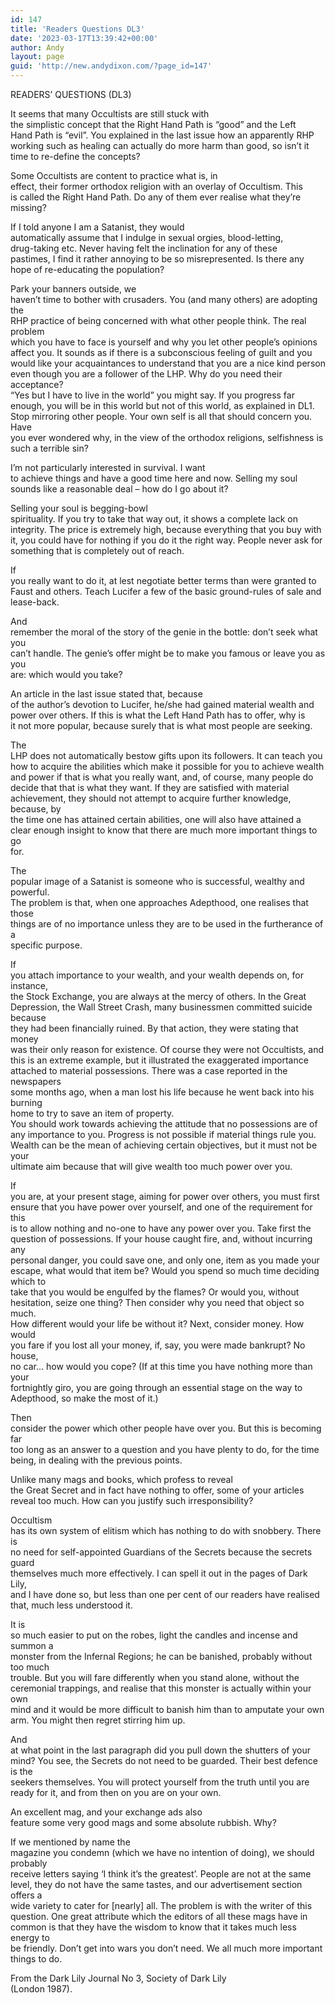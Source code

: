 ```yaml
---
id: 147
title: 'Readers Questions DL3'
date: '2023-03-17T13:39:42+00:00'
author: Andy
layout: page
guid: 'http://new.andydixon.com/?page_id=147'
---
```


READERS’ QUESTIONS (DL3)

It seems that many Occultists are still stuck with  
the simplistic concept that the Right Hand Path is “good” and the Left  
Hand Path is “evil”. You explained in the last issue how an apparently RHP  
working such as healing can actually do more harm than good, so isn’t it  
time to re-define the concepts?

Some Occultists are content to practice what is, in  
effect, their former orthodox religion with an overlay of Occultism. This  
is called the Right Hand Path. Do any of them ever realise what they’re  
missing?

If I told anyone I am a Satanist, they would  
automatically assume that I indulge in sexual orgies, blood-letting,  
drug-taking etc. Never having felt the inclination for any of these  
pastimes, I find it rather annoying to be so misrepresented. Is there any  
hope of re-educating the population?

Park your banners outside, we  
haven’t time to bother with crusaders. You (and many others) are adopting the  
RHP practice of being concerned with what other people think. The real problem  
which you have to face is yourself and why you let other people’s opinions  
affect you. It sounds as if there is a subconscious feeling of guilt and you  
would like your acquaintances to understand that you are a nice kind person  
even though you are a follower of the LHP. Why do you need their acceptance?  
“Yes but I have to live in the world” you might say. If you progress far  
enough, you will be in this world but not of this world, as explained in DL1.  
Stop mirroring other people. Your own self is all that should concern you. Have  
you ever wondered why, in the view of the orthodox religions, selfishness is  
such a terrible sin?

I’m not particularly interested in survival. I want  
to achieve things and have a good time here and now. Selling my soul  
sounds like a reasonable deal – how do I go about it?

Selling your soul is begging-bowl  
spirituality. If you try to take that way out, it shows a complete lack on  
integrity. The price is extremely high, because everything that you buy with  
it, you could have for nothing if you do it the right way. People never ask for  
something that is completely out of reach.

If  
you really want to do it, at lest negotiate better terms than were granted to  
Faust and others. Teach Lucifer a few of the basic ground-rules of sale and  
lease-back.

And  
remember the moral of the story of the genie in the bottle: don’t seek what you  
can’t handle. The genie’s offer might be to make you famous or leave you as you  
are: which would you take?

An article in the last issue stated that, because  
of the author’s devotion to Lucifer, he/she had gained material wealth and  
power over others. If this is what the Left Hand Path has to offer, why is  
it not more popular, because surely that is what most people are seeking.

The  
LHP does not automatically bestow gifts upon its followers. It can teach you  
how to acquire the abilities which make it possible for you to achieve wealth  
and power if that is what you really want, and, of course, many people do  
decide that that is what they want. If they are satisfied with material  
achievement, they should not attempt to acquire further knowledge, because, by  
the time one has attained certain abilities, one will also have attained a  
clear enough insight to know that there are much more important things to go  
for.

The  
popular image of a Satanist is someone who is successful, wealthy and powerful.  
The problem is that, when one approaches Adepthood, one realises that those  
things are of no importance unless they are to be used in the furtherance of a  
specific purpose.

If  
you attach importance to your wealth, and your wealth depends on, for instance,  
the Stock Exchange, you are always at the mercy of others. In the Great  
Depression, the Wall Street Crash, many businessmen committed suicide because  
they had been financially ruined. By that action, they were stating that money  
was their only reason for existence. Of course they were not Occultists, and  
this is an extreme example, but it illustrated the exaggerated importance  
attached to material possessions. There was a case reported in the newspapers  
some months ago, when a man lost his life because he went back into his burning  
home to try to save an item of property.   
You should work towards achieving the attitude that no possessions are of  
any importance to you. Progress is not possible if material things rule you.  
Wealth can be the mean of achieving certain objectives, but it must not be your  
ultimate aim because that will give wealth too much power over you.

If  
you are, at your present stage, aiming for power over others, you must first  
ensure that you have power over yourself, and one of the requirement for this  
is to allow nothing and no-one to have any power over you. Take first the  
question of possessions. If your house caught fire, and, without incurring any  
personal danger, you could save one, and only one, item as you made your  
escape, what would that item be? Would you spend so much time deciding which to  
take that you would be engulfed by the flames? Or would you, without  
hesitation, seize one thing? Then consider why you need that object so much.  
How different would your life be without it? Next, consider money. How would  
you fare if you lost all your money, if, say, you were made bankrupt? No house,  
no car… how would you cope? (If at this time you have nothing more than your  
fortnightly giro, you are going through an essential stage on the way to  
Adepthood, so make the most of it.)

Then  
consider the power which other people have over you. But this is becoming far  
too long as an answer to a question and you have plenty to do, for the time  
being, in dealing with the previous points.

Unlike many mags and books, which profess to reveal  
the Great Secret and in fact have nothing to offer, some of your articles  
reveal too much. How can you justify such irresponsibility?

Occultism  
has its own system of elitism which has nothing to do with snobbery. There is  
no need for self-appointed Guardians of the Secrets because the secrets guard  
themselves much more effectively. I can spell it out in the pages of Dark Lily,  
and I have done so, but less than one per cent of our readers have realised  
that, much less understood it.

It is  
so much easier to put on the robes, light the candles and incense and summon a  
monster from the Infernal Regions; he can be banished, probably without too much  
trouble. But you will fare differently when you stand alone, without the  
ceremonial trappings, and realise that this monster is actually within your own  
mind and it would be more difficult to banish him than to amputate your own  
arm. You might then regret stirring him up.

And  
at what point in the last paragraph did you pull down the shutters of your  
mind? You see, the Secrets do not need to be guarded. Their best defence is the  
seekers themselves. You will protect yourself from the truth until you are  
ready for it, and from then on you are on your own.

An excellent mag, and your exchange ads also  
feature some very good mags and some absolute rubbish. Why?

If we mentioned by name the  
magazine you condemn (which we have no intention of doing), we should probably  
receive letters saying ‘I think it’s the greatest’. People are not at the same  
level, they do not have the same tastes, and our advertisement section offers a  
wide variety to cater for \[nearly\] all. The problem is with the writer of this  
question. One great attribute which the editors of all these mags have in  
common is that they have the wisdom to know that it takes much less energy to  
be friendly. Don’t get into wars you don’t need. We all much more important  
things to do.

From the Dark Lily Journal No 3, Society of Dark Lily  
(London 1987).